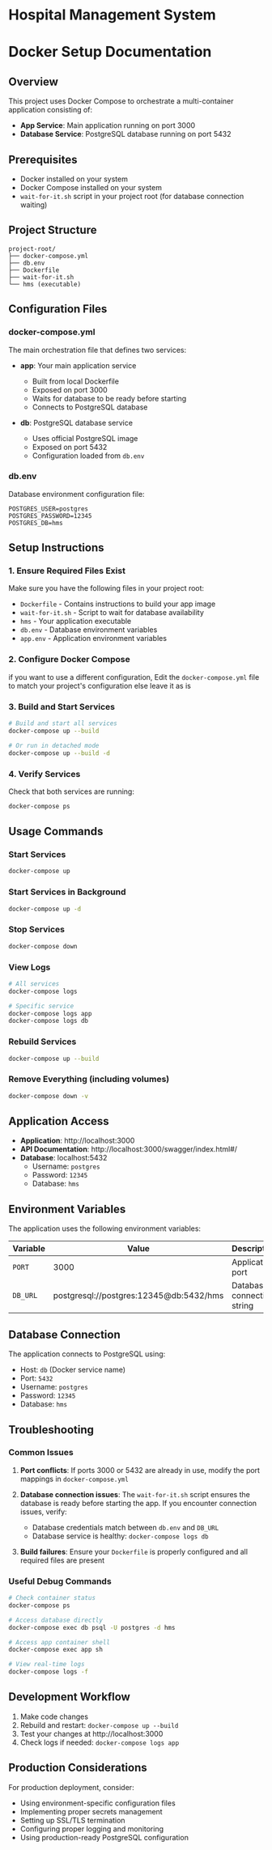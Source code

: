 # Hospital Management System 
# Docker Setup Documentation

## Overview

This project uses Docker Compose to orchestrate a multi-container application consisting of:
- **App Service**: Main application running on port 3000
- **Database Service**: PostgreSQL database running on port 5432

## Prerequisites

- Docker installed on your system
- Docker Compose installed on your system
- `wait-for-it.sh` script in your project root (for database connection waiting)

## Project Structure

```
project-root/
├── docker-compose.yml
├── db.env
├── Dockerfile
├── wait-for-it.sh
└── hms (executable)
```

## Configuration Files

### docker-compose.yml

The main orchestration file that defines two services:

- **app**: Your main application service
  - Built from local Dockerfile
  - Exposed on port 3000
  - Waits for database to be ready before starting
  - Connects to PostgreSQL database

- **db**: PostgreSQL database service
  - Uses official PostgreSQL image
  - Exposed on port 5432
  - Configuration loaded from `db.env`

### db.env

Database environment configuration file:
```env
POSTGRES_USER=postgres
POSTGRES_PASSWORD=12345
POSTGRES_DB=hms
```

## Setup Instructions

### 1. Ensure Required Files Exist

Make sure you have the following files in your project root:
- `Dockerfile` - Contains instructions to build your app image
- `wait-for-it.sh` - Script to wait for database availability
- `hms` - Your application executable
- `db.env` - Database environment variables
- `app.env` - Application environment variables

### 2. Configure Docker Compose

 if you want to use a different configuration, Edit the `docker-compose.yml`  file to match your project's configuration else leave it as is

### 3. Build and Start Services

```bash
# Build and start all services
docker-compose up --build

# Or run in detached mode
docker-compose up --build -d
```

### 4. Verify Services

Check that both services are running:
```bash
docker-compose ps
```

## Usage Commands

### Start Services
```bash
docker-compose up
```

### Start Services in Background
```bash
docker-compose up -d
```

### Stop Services
```bash
docker-compose down
```

### View Logs
```bash
# All services
docker-compose logs

# Specific service
docker-compose logs app
docker-compose logs db
```

### Rebuild Services
```bash
docker-compose up --build
```

### Remove Everything (including volumes)
```bash
docker-compose down -v
```

## Application Access

- **Application**: http://localhost:3000
- **API Documentation**: http://localhost:3000/swagger/index.html#/
- **Database**: localhost:5432
  - Username: `postgres`
  - Password: `12345`
  - Database: `hms`

## Environment Variables

The application uses the following environment variables:

| Variable | Value | Description |
|----------|-------|-------------|
| `PORT` | 3000 | Application port |
| `DB_URL` | postgresql://postgres:12345@db:5432/hms | Database connection string |

## Database Connection

The application connects to PostgreSQL using:
- Host: `db` (Docker service name)
- Port: `5432`
- Username: `postgres`
- Password: `12345`
- Database: `hms`

## Troubleshooting

### Common Issues

1. **Port conflicts**: If ports 3000 or 5432 are already in use, modify the port mappings in `docker-compose.yml`

2. **Database connection issues**: The `wait-for-it.sh` script ensures the database is ready before starting the app. If you encounter connection issues, verify:
   - Database credentials match between `db.env` and `DB_URL`
   - Database service is healthy: `docker-compose logs db`

3. **Build failures**: Ensure your `Dockerfile` is properly configured and all required files are present

### Useful Debug Commands

```bash
# Check container status
docker-compose ps

# Access database directly
docker-compose exec db psql -U postgres -d hms

# Access app container shell
docker-compose exec app sh

# View real-time logs
docker-compose logs -f
```

## Development Workflow

1. Make code changes
2. Rebuild and restart: `docker-compose up --build`
3. Test your changes at http://localhost:3000
4. Check logs if needed: `docker-compose logs app`

## Production Considerations

For production deployment, consider:
- Using environment-specific configuration files
- Implementing proper secrets management
- Setting up SSL/TLS termination
- Configuring proper logging and monitoring
- Using production-ready PostgreSQL configuration